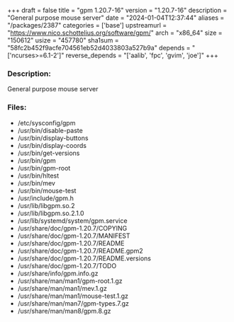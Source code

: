 +++
draft = false
title = "gpm 1.20.7-16"
version = "1.20.7-16"
description = "General purpose mouse server"
date = "2024-01-04T12:37:44"
aliases = "/packages/2387"
categories = ['base']
upstreamurl = "https://www.nico.schottelius.org/software/gpm/"
arch = "x86_64"
size = "150612"
usize = "457780"
sha1sum = "58fc2b452f9acfe704561eb52d4033803a527b9a"
depends = "['ncurses>=6.1-2']"
reverse_depends = "['aalib', 'fpc', 'gvim', 'joe']"
+++
### Description: 
General purpose mouse server

### Files: 
* /etc/sysconfig/gpm
* /usr/bin/disable-paste
* /usr/bin/display-buttons
* /usr/bin/display-coords
* /usr/bin/get-versions
* /usr/bin/gpm
* /usr/bin/gpm-root
* /usr/bin/hltest
* /usr/bin/mev
* /usr/bin/mouse-test
* /usr/include/gpm.h
* /usr/lib/libgpm.so.2
* /usr/lib/libgpm.so.2.1.0
* /usr/lib/systemd/system/gpm.service
* /usr/share/doc/gpm-1.20.7/COPYING
* /usr/share/doc/gpm-1.20.7/MANIFEST
* /usr/share/doc/gpm-1.20.7/README
* /usr/share/doc/gpm-1.20.7/README.gpm2
* /usr/share/doc/gpm-1.20.7/README.versions
* /usr/share/doc/gpm-1.20.7/TODO
* /usr/share/info/gpm.info.gz
* /usr/share/man/man1/gpm-root.1.gz
* /usr/share/man/man1/mev.1.gz
* /usr/share/man/man1/mouse-test.1.gz
* /usr/share/man/man7/gpm-types.7.gz
* /usr/share/man/man8/gpm.8.gz
